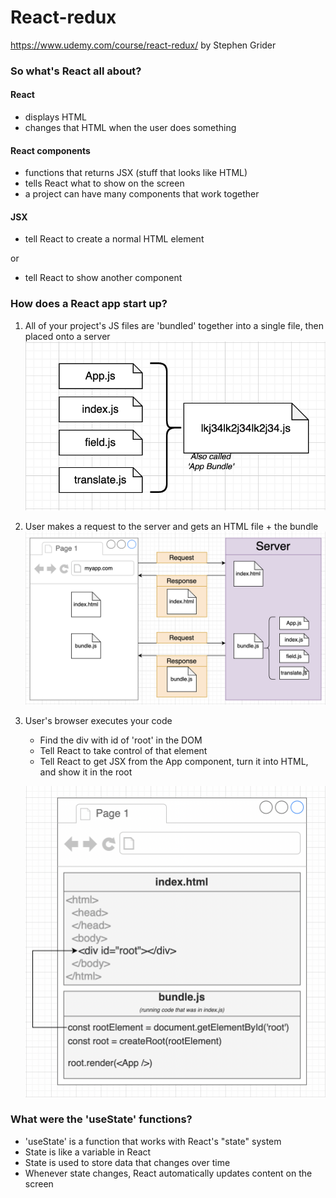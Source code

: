 # React-redux
https://www.udemy.com/course/react-redux/ by Stephen Grider

### So what's React all about?

#### React

- displays HTML
- changes that HTML when the user does something

#### React components

- functions that returns JSX (stuff that looks like HTML)
- tells React what to show on the screen
- a project can have many components that work together

#### JSX

- tell React to create a normal HTML element

or

- tell React to show another component

### How does a React app start up?

1. All of your project's JS files are 'bundled' together into a single file, then placed onto a server
![Alt text](readme/A9BF1CC1-362E-4AAD-9C44-82ECC9C0CEEB.png)
2. User makes a request to the server and gets an HTML file + the bundle
![Alt text](readme/9D4F01C4-D21A-466A-8F7B-C7108FE62647.png)
3. User's browser executes your code
   - Find the div with id of 'root' in the DOM
   - Tell React to take control of that element
   - Tell React to get JSX from the App component, turn it into HTML, and show it in the root

   ![Alt text](readme/C374360E-BABD-47BF-9E2A-5634CCA10174.png)

### What were the 'useState' functions?

- 'useState' is a function that works with React's "state" system
- State is like a variable in React
- State is used to store data that changes over time
- Whenever state changes, React automatically updates content on the screen
